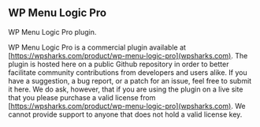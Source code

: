 ## WP Menu Logic Pro

WP Menu Logic Pro plugin.

WP Menu Logic Pro is a commercial plugin available at [https://wpsharks.com/product/wp-menu-logic-pro](wpsharks.com). The plugin is hosted here on a public Github repository in order to better facilitate community contributions from developers and users alike. If you have a suggestion, a bug report, or a patch for an issue, feel free to submit it here. We do ask, however, that if you are using the plugin on a live site that you please purchase a valid license from [https://wpsharks.com/product/wp-menu-logic-pro](wpsharks.com). We cannot provide support to anyone that does not hold a valid license key.
